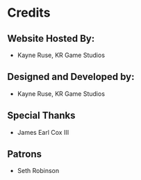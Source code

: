 Credits
===

Website Hosted By:
---

* Kayne Ruse, KR Game Studios

Designed and Developed by:
---

* Kayne Ruse, KR Game Studios

Special Thanks
---

* James Earl Cox III

Patrons
---

* Seth Robinson

